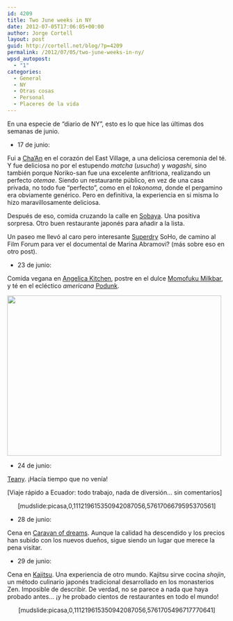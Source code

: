 ```yaml
---
id: 4209
title: Two June weeks in NY
date: 2012-07-05T17:06:05+00:00
author: Jorge Cortell
layout: post
guid: http://cortell.net/blog/?p=4209
permalink: /2012/07/05/two-june-weeks-in-ny/
wpsd_autopost:
  - "1"
categories:
  - General
  - NY
  - Otras cosas
  - Personal
  - Placeres de la vida
---
```

En una especie de &#8220;diario de NY&#8221;, esto es lo que hice las últimas dos semanas de junio.

  * 17 de junio:

Fui a <a title="http://www.chaanteahouse.com/" href="http://www.chaanteahouse.com/" target="_blank">Cha&#8217;An</a> en el corazón del East Village, a una deliciosa ceremonia del té. Y fue deliciosa no por el estupendo _matcha_ (_usucha_) y _wagashi_, sino también porque Noriko-san fue una excelente anfitriona, realizando un perfecto _otemae_. Siendo un restaurante público, en vez de una casa privada, no todo fue &#8220;perfecto&#8221;, como en el _tokonoma_, donde el pergamino era obviamente genérico. Pero en definitiva, la experiencia en si misma lo hizo maravillosamente deliciosa.

Después de eso, comida cruzando la calle en <a title="http://www.sobaya-nyc.com/" href="http://www.sobaya-nyc.com/" target="_blank">Sobaya</a>. Una positiva sorpresa. Otro buen restaurante japonés para añadir a la lista.

Un paseo me llevó al caro pero interesante <a title="http://www.superdry.com/" href="http://www.superdry.com/" target="_blank">Superdry</a> SoHo, de camino al Film Forum para ver el documental de Marina Abramovi? (más sobre eso en otro post).

  * 23 de junio:

Comida vegana en <a title="http://www.angelicakitchen.com/" href="http://www.angelicakitchen.com/" target="_blank">Angelica Kitchen</a>, postre en el dulce <a title="http://milkbarstore.com/main/stores/" href="http://milkbarstore.com/main/stores/" target="_blank">Momofuku Milkbar</a>, y té en el ecléctico _americana_ <a title="https://plus.google.com/109771275799021535384/about?gl=us&hl=en" href="https://plus.google.com/109771275799021535384/about?gl=us&hl=en" target="_blank">Podunk</a>.

<img class="aligncenter" title="momofuku cookies" src="https://lh6.googleusercontent.com/-WM5K6fG_Cwg/T-YSK_4EvrI/AAAAAAAACJE/B4iJbCZaH8k/s820/20120623_145929.jpg" alt="" width="492" height="369" />

  * 24 de junio:

<a title="http://teany.com/" href="http://teany.com/" target="_blank">Teany</a>. ¡Hacía tiempo que no venía!

[Viaje rápido a Ecuador: todo trabajo, nada de diversión&#8230; sin comentarios]

<p style="text-align: center">
  [mudslide:picasa,0,111219615350942087056,5761706679595370561]
</p>

  * 28 de junio:

Cena en <a title="http://www.caravanofdreams.net/" href="http://www.caravanofdreams.net/" target="_blank">Caravan of dreams</a>. Aunque la calidad ha descendido y los precios han subido con los nuevos dueños, sigue siendo un lugar que merece la pena visitar.

  * 29 de junio:

Cena en <a title="http://kajitsunyc.com/" href="http://kajitsunyc.com/" target="_blank">Kajitsu</a>. Una experiencia de otro mundo. Kajitsu sirve cocina _shojin_, un método culinario japonés tradicional desarrollado en los monasterios Zen. Imposible de describir. De verdad, no se parece a nada que haya probado antes&#8230; ¡y he probado cientos de restaurantes en todo el mundo!

<p style="text-align: center">
  [mudslide:picasa,0,111219615350942087056,5761705496717770641]
</p>